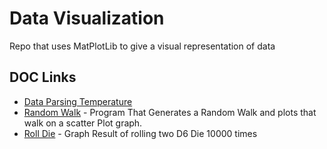 # Data Visualization

Repo that uses MatPlotLib to give a visual representation of data

## DOC Links

* [Data Parsing Temperature](./data_parsing/Readme.md)
* [Random Walk](./random_walk/README.MD) - Program That Generates a Random Walk and plots that walk on a scatter Plot graph.
* [Roll Die](./roll_die/Readme.md) - Graph Result of rolling two D6 Die 10000 times